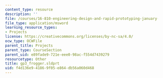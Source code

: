 ```yaml
---
content_type: resource
description: ''
file: /courses/16-810-engineering-design-and-rapid-prototyping-january-iap-2005/f4d136e941869f05e864db56a060d468_gp3_frogger.sldprt
file_type: application/msword
learning_resource_types:
- Projects
license: https://creativecommons.org/licenses/by-nc-sa/4.0/
ocw_type: OCWFile
parent_title: Projects
parent_type: CourseSection
parent_uid: e89fade9-721e-eee0-98ac-f554d7439279
resourcetype: Other
title: gp3_frogger.sldprt
uid: f4d136e9-4186-9f05-e864-db56a060d468
---
```

